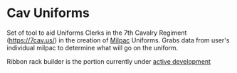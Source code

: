 # Cav Uniforms

Set of tool to aid Uniforms Clerks in the 7th Cavalry Regiment (https://7cav.us/) in the creation of [Milpac](https://7cav.us/rosters/) Uniforms. Grabs data from user's individual milpac to determine what will go on the uniform.

Ribbon rack builder is the portion currently under [active development](https://7cav.us/rosters/profile?uniqueid=446)